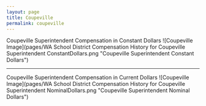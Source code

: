 ```yaml
---
layout: page
title: Coupeville
permalink: coupeville
---
```



Coupeville Superintendent Compensation in Constant Dollars
![Coupeville Image](pages/WA School District Compensation History for Coupeville Superintendent ConstantDollars.png "Coupeville Superintendent Constant Dollars")
___

Coupeville Superintendent Compensation in Current Dollars
![Coupeville Image](pages/WA School District Compensation History for Coupeville Superintendent NominalDollars.png "Coupeville Superintendent Nominal Dollars")